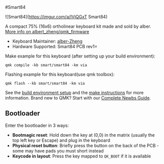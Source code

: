 #Smart84

![Smart84](https://imgur.com/a/IVjQGxT Smart84)

A compact 75% (16x6) ortholinear keyboard kit made and sold by alber. [More info on albert_zheng/qmk_firmware](https://github.com/alber-Zheng/qmk_firmware)

* Keyboard Maintainer: [alber-Zheng](https://github.com/alber-Zheng/qmk_firmware)
* Hardware Supported: Smart84 PCB rev1=

Make example for this keyboard (after setting up your build environment):

    qmk compile -kb smart/smart84 -km via

Flashing example for this keyboard(use qmk toolbox):

    qmk flash --kb smart/smart84 -km via

See the [build environment setup](https://docs.qmk.fm/#/getting_started_build_tools) and the [make instructions](https://docs.qmk.fm/#/getting_started_make_guide) for more information. Brand new to QMK? Start with our [Complete Newbs Guide](https://docs.qmk.fm/#/newbs).

## Bootloader

Enter the bootloader in 3 ways:

* **Bootmagic reset**: Hold down the key at (0,0) in the matrix (usually the top left key or Escape) and plug in the keyboard
* **Physical reset button**: Briefly press the button on the back of the PCB - some may have pads you must short instead
* **Keycode in layout**: Press the key mapped to `QK_BOOT` if it is available

